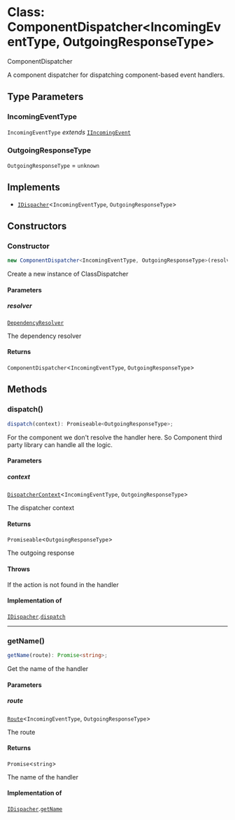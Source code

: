# Class: ComponentDispatcher\<IncomingEventType, OutgoingResponseType\>

ComponentDispatcher

A component dispatcher for dispatching component-based event handlers.

## Type Parameters

### IncomingEventType

`IncomingEventType` *extends* [`IIncomingEvent`](../../../declarations/interfaces/IIncomingEvent.md)

### OutgoingResponseType

`OutgoingResponseType` = `unknown`

## Implements

- [`IDispacher`](../../../declarations/interfaces/IDispacher.md)\<`IncomingEventType`, `OutgoingResponseType`\>

## Constructors

### Constructor

```ts
new ComponentDispatcher<IncomingEventType, OutgoingResponseType>(resolver): ComponentDispatcher<IncomingEventType, OutgoingResponseType>;
```

Create a new instance of ClassDispatcher

#### Parameters

##### resolver

[`DependencyResolver`](../../../declarations/interfaces/DependencyResolver.md)

The dependency resolver

#### Returns

`ComponentDispatcher`\<`IncomingEventType`, `OutgoingResponseType`\>

## Methods

### dispatch()

```ts
dispatch(context): Promiseable<OutgoingResponseType>;
```

For the component we don't resolve the handler here.
So Component third party library can handle all the logic.

#### Parameters

##### context

[`DispatcherContext`](../../../declarations/interfaces/DispatcherContext.md)\<`IncomingEventType`, `OutgoingResponseType`\>

The dispatcher context

#### Returns

`Promiseable`\<`OutgoingResponseType`\>

The outgoing response

#### Throws

If the action is not found in the handler

#### Implementation of

[`IDispacher`](../../../declarations/interfaces/IDispacher.md).[`dispatch`](../../../declarations/interfaces/IDispacher.md#dispatch)

***

### getName()

```ts
getName(route): Promise<string>;
```

Get the name of the handler

#### Parameters

##### route

[`Route`](../../../Route/classes/Route.md)\<`IncomingEventType`, `OutgoingResponseType`\>

The route

#### Returns

`Promise`\<`string`\>

The name of the handler

#### Implementation of

[`IDispacher`](../../../declarations/interfaces/IDispacher.md).[`getName`](../../../declarations/interfaces/IDispacher.md#getname)
